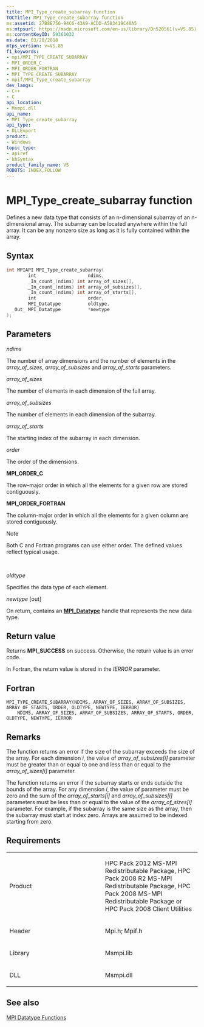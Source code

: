 ```yaml
---
title: MPI_Type_create_subarray function
TOCTitle: MPI_Type_create_subarray function
ms:assetid: 27B8E756-94C6-43A9-ACDD-A583419C40A5
ms:mtpsurl: https://msdn.microsoft.com/en-us/library/Dn520561(v=VS.85)
ms:contentKeyID: 59361032
ms.date: 03/28/2018
mtps_version: v=VS.85
f1_keywords:
- mpi/MPI_TYPE_CREATE_SUBARRAY
- MPI_ORDER_C
- MPI_ORDER_FORTRAN
- MPI_TYPE_CREATE_SUBARRAY
- mpif/MPI_Type_create_subarray
dev_langs:
- C++
- C
api_location:
- Msmpi.dll
api_name:
- MPI_Type_create_subarray
api_type:
- DLLExport
product:
- Windows
topic_type:
- apiref
- kbSyntax
product_family_name: VS
ROBOTS: INDEX,FOLLOW
---
```


# MPI\_Type\_create\_subarray function

Defines a new data type that consists of an n-dimensional subarray of an n-dimensional array. The subarray can be located anywhere within the full array. It can be any nonzero size as long as it is fully contained within the array.

## Syntax

``` c++
int MPIAPI MPI_Type_create_subarray(
        int                   ndims,
        _In_count_(ndims) int array_of_sizes[],
        _In_count_(ndims) int array_of_subsizes[],
        _In_count_(ndims) int array_of_starts[],
        int                   order,
        MPI_Datatype          oldtype,
  _Out_ MPI_Datatype          *newtype
);
```

## Parameters

*ndims*

The number of array dimensions and the number of elements in the *array\_of\_sizes*, *array\_of\_subsizes* and *array\_of\_starts* parameters.

*array\_of\_sizes*

The number of elements in each dimension of the full array.

*array\_of\_subsizes*

The number of elements in each dimension of the subarray.

*array\_of\_starts*

The starting index of the subarray in each dimension.

*order*

The order of the dimensions.

**MPI\_ORDER\_C**

The row-major order in which all the elements for a given row are stored contiguously.

**MPI\_ORDER\_FORTRAN**

The column-major order in which all the elements for a given column are stored contiguously.

> [!NOTE]
> Both C and Fortran programs can use either order. The defined values reflect typical usage.

 

*oldtype*

Specifies the data type of each element.

*newtype* \[out\]

On return, contains an [**MPI\_Datatype**](mpi-datatype-enumeration.md) handle that represents the new data type.

## Return value

Returns **MPI\_SUCCESS** on success. Otherwise, the return value is an error code.

In Fortran, the return value is stored in the *IERROR* parameter.

## Fortran

    MPI_TYPE_CREATE_SUBARRAY(NDIMS, ARRAY_OF_SIZES, ARRAY_OF_SUBSIZES, ARRAY_OF_STARTS, ORDER, OLDTYPE, NEWTYPE, IERROR)
        NDIMS, ARRAY_OF_SIZES, ARRAY_OF_SUBSIZES, ARRAY_OF_STARTS, ORDER, OLDTYPE, NEWTYPE, IERROR

## Remarks

The function returns an error if the size of the subarray exceeds the size of the array. For each dimension *i*, the value of *array\_of\_subsizes\[i\]* parameter must be greater than or equal to one and less than or equal to the *array\_of\_sizes\[i\]* parameter.

The function returns an error if the subarray starts or ends outside the bounds of the array. For any dimension *i*, the value of parameter must be zero and the sum of the *array\_of\_starts\[i\]* and *array\_of\_subsizes\[i\]* parameters must be less than or equal to the value of the *array\_of\_sizes\[i\]* parameter. For example, if the subarray is the same size as the array, then the subarray must start at index zero. Arrays are assumed to be indexed starting from zero.

## Requirements

<table>
<colgroup>
<col style="width: 50%" />
<col style="width: 50%" />
</colgroup>
<tbody>
<tr class="odd">
<td><p>Product</p></td>
<td><p>HPC Pack 2012 MS-MPI Redistributable Package, HPC Pack 2008 R2 MS-MPI Redistributable Package, HPC Pack 2008 MS-MPI Redistributable Package or HPC Pack 2008 Client Utilities</p></td>
</tr>
<tr class="even">
<td><p>Header</p></td>
<td>Mpi.h;
Mpif.h</td>
</tr>
<tr class="odd">
<td><p>Library</p></td>
<td>Msmpi.lib</td>
</tr>
<tr class="even">
<td><p>DLL</p></td>
<td>Msmpi.dll</td>
</tr>
</tbody>
</table>


## See also

[MPI Datatype Functions](mpi-datatype-functions.md)

